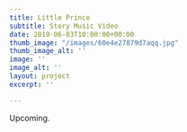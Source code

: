 ```yaml
---
title: Little Prince
subtitle: Story Music Video
date: 2019-06-03T10:00:00+00:00
thumb_image: "/images/60e4e27879d7aqq.jpg"
thumb_image_alt: ''
image: ''
image_alt: ''
layout: project
excerpt: ''

---
```

Upcoming.